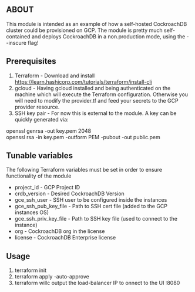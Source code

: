 ## ABOUT

This module is intended as an example of how a self-hosted CockroachDB cluster could be provisioned on GCP.
The module is pretty much self-contained and deploys CockroachDB in a non.production mode, using the --inscure flag!


## Prerequisites

1. Terraform - Download and install https://learn.hashicorp.com/tutorials/terraform/install-cli
2. gcloud - Having gcloud installed and being authenticated on the machine which will execute the Terraform configuration. Otherwise you will need to modify the provider.tf and feed your secrets to the GCP provider resource. 
4. SSH key pair - For now this is external to the module. A key can be quickly generated via:

openssl genrsa -out key.pem 2048<br/>
openssl rsa -in key.pem -outform PEM -pubout -out public.pem

## Tunable variables

The following Terraform variables must be set in order to ensure functionality of the module

* project_id - GCP Project ID
* crdb_version - Desired CockroachDB Version
* gce_ssh_user - SSH user to be configured inside the instances
* gce_ssh_pub_key_file - Path to SSH cert file (added to the GCP instances OS)
* gce_ssh_priv_key_file - Path to SSH key file (used to connect to the instance)
* org - CockroachDB org in the license
* license - CockroachDB Enterprise license

## Usage

1. terraform init
2. terraform apply -auto-approve
3. terraform willc output the load-balancer IP to onnect to the UI <IP>:8080
